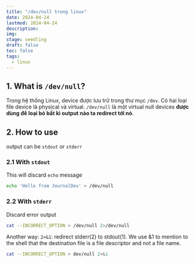```yaml
---
title: "/dev/null trong linux"
date: 2024-04-24
lastmod: 2024-04-24
description:
img:
stage: seedling
draft: false
toc: false
tags:
  - linux
---
```


## 1. What is `/dev/null`?

Trong hệ thống Linux, device được lưu trữ trong thư mục `/dev`. Có hai loại file device là physical và virtual. `/dev/null` là một virtual null devices **được dùng để loại bỏ bất kì output nào ta redirect tới nó**.

## 2. How to use

output can be `stdout` or `stderr`

### 2.1 With `stdout`

This will discard `echo` message

```bash
echo 'Hello from JournalDev' > /dev/null
```

### 2.2 With `stderr`

Discard error output

```bash
cat --INCORRECT_OPTION > /dev/null 2>/dev/null
```

Another way:
`2>&1`: redirect stderr(2) to stdout(1). We use &1 to mention to the shell that the destination file is a file descriptor and not a file name.

```bash
cat --INCORRECT_OPTION > dev/null 2>&1
```
